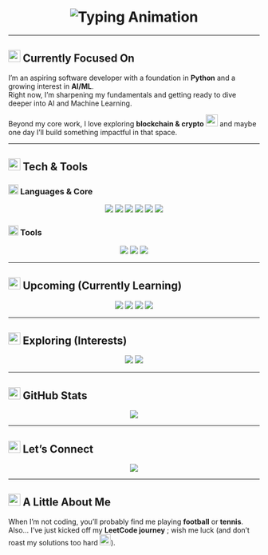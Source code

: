 <h1 align="center">
  <img src="https://readme-typing-svg.demolab.com?font=Fira+Code&size=32&duration=2500&pause=800&color=00C8FF&center=true&vCenter=true&width=900&lines=Hi%2C+I'm+Akash+Chandran;Aspiring+Software+%26+AI%2FML+Developer;Code.+Learn.+Build.+Repeat" alt="Typing Animation" />
</h1>

---

## <img src="https://raw.githubusercontent.com/Tarikul-Islam-Anik/Animated-Fluent-Emojis/master/Emojis/Plants/Seedling.png" width="24px" /> Currently Focused On  
I’m an aspiring software developer with a foundation in **Python** and a growing interest in **AI/ML**.  
Right now, I’m sharpening my fundamentals and getting ready to dive deeper into AI and Machine Learning.  

Beyond my core work, I love exploring **blockchain & crypto** <img src="https://raw.githubusercontent.com/Tarikul-Islam-Anik/Animated-Fluent-Emojis/master/Emojis/Money/Money%20Bag.png" width="24px" /> and maybe one day I’ll build something impactful in that space.  

---

## <img src="https://raw.githubusercontent.com/Tarikul-Islam-Anik/Animated-Fluent-Emojis/master/Emojis/Computer/Laptop.png" width="24px" /> Tech & Tools  

### <img src="https://raw.githubusercontent.com/Tarikul-Islam-Anik/Animated-Fluent-Emojis/master/Emojis/Computer/Desktop%20Computer.png" width="20px" /> Languages & Core  
<p align="center">
  <img src="https://img.shields.io/badge/Python-3776AB?style=for-the-badge&logo=python&logoColor=white" />
  <img src="https://img.shields.io/badge/Java-007396?style=for-the-badge&logo=openjdk&logoColor=white" />
  <img src="https://img.shields.io/badge/JavaScript-F7DF1E?style=for-the-badge&logo=javascript&logoColor=black" />
  <img src="https://img.shields.io/badge/HTML5-E34F26?style=for-the-badge&logo=html5&logoColor=white" />
  <img src="https://img.shields.io/badge/CSS3-1572B6?style=for-the-badge&logo=css3&logoColor=white" />
  <img src="https://img.shields.io/badge/SQL-003B57?style=for-the-badge&logo=database&logoColor=white" />
</p>  

### <img src="https://raw.githubusercontent.com/Tarikul-Islam-Anik/Animated-Fluent-Emojis/master/Emojis/Tool/Hammer%20and%20Wrench.png" width="20px" /> Tools  
<p align="center">
  <img src="https://img.shields.io/badge/Git-F05032?style=for-the-badge&logo=git&logoColor=white" />
  <img src="https://img.shields.io/badge/GitHub-181717?style=for-the-badge&logo=github&logoColor=white" />
  <img src="https://img.shields.io/badge/PyCharm-000000?style=for-the-badge&logo=pycharm&logoColor=white" />
</p>  

---

## <img src="https://raw.githubusercontent.com/Tarikul-Islam-Anik/Animated-Fluent-Emojis/master/Emojis/Space%20and%20Astronomy/Rocket.png" width="24px" /> Upcoming (Currently Learning)  
<p align="center">
  <img src="https://img.shields.io/badge/AI%2FML-102230?style=for-the-badge&logo=tensorflow&logoColor=orange" />
  <img src="https://img.shields.io/badge/PyTorch-EE4C2C?style=for-the-badge&logo=pytorch&logoColor=white" />
  <img src="https://img.shields.io/badge/scikit--learn-F7931E?style=for-the-badge&logo=scikitlearn&logoColor=white" />
  <img src="https://img.shields.io/badge/Kaggle-20BEFF?style=for-the-badge&logo=kaggle&logoColor=white" />
</p>  

---

## <img src="https://raw.githubusercontent.com/Tarikul-Islam-Anik/Animated-Fluent-Emojis/master/Emojis/Plants/Seedling.png" width="24px" /> Exploring (Interests)  
<p align="center">
  <img src="https://img.shields.io/badge/Blockchain-121D33?style=for-the-badge&logo=bitcoin&logoColor=orange" />
  <img src="https://img.shields.io/badge/Problem%20Solving-0066CC?style=for-the-badge&logo=leetcode&logoColor=white" />
</p>  

---

## <img src="https://raw.githubusercontent.com/Tarikul-Islam-Anik/Animated-Fluent-Emojis/master/Emojis/Graphs/Bar%20Chart.png" width="24px" /> GitHub Stats  
<p align="center">
  <img src="https://github-readme-stats.vercel.app/api/top-langs/?username=akashdevbuilds&layout=compact&theme=tokyonight" />
</p>  

---

## <img src="https://raw.githubusercontent.com/Tarikul-Islam-Anik/Animated-Fluent-Emojis/master/Emojis/Handshakes/Handshake.png" width="24px" /> Let’s Connect  
<p align="center">
  <a href="https://www.linkedin.com/in/akash-chandran-csdev/">
    <img src="https://img.shields.io/badge/LinkedIn-0077B5?style=for-the-badge&logo=linkedin&logoColor=white" />
  </a>
</p>  

---

## <img src="https://raw.githubusercontent.com/Tarikul-Islam-Anik/Animated-Fluent-Emojis/master/Emojis/Sport/Soccer%20Ball.png" width="24px" /> A Little About Me  
When I’m not coding, you’ll probably find me playing **football** or **tennis**.  
Also… I’ve just kicked off my **LeetCode journey** ; wish me luck (and don’t roast my solutions too hard <img src="https://raw.githubusercontent.com/Tarikul-Islam-Anik/Animated-Fluent-Emojis/master/Emojis/Smilies/Grinning%20Face%20with%20Sweat.png" width="22px" />).  

